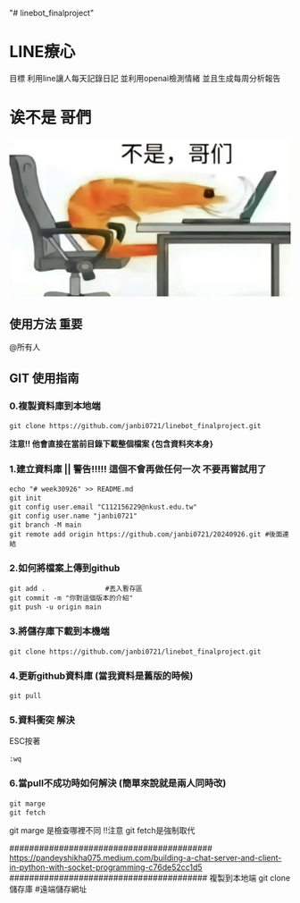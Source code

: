 "# linebot_finalproject" 
# LINE療心
目標 利用line讓人每天記錄日記 並利用openai檢測情緒 並且生成每周分析報告

# 诶不是 哥們
![alt text](image.png)

## 使用方法 重要


@所有人

## GIT 使用指南

### 0.複製資料庫到本地端
```git
git clone https://github.com/janbi0721/linebot_finalproject.git
```
**注意!! 他會直接在當前目錄下載整個檔案 {包含資料夾本身}**

### 1.建立資料庫 || **警告!!!!! 這個不會再做任何一次 不要再嘗試用了**
```git
echo "# week30926" >> README.md
git init
git config user.email "C112156229@nkust.edu.tw"
git config user.name "janbi0721"
git branch -M main
git remote add origin https://github.com/janbi0721/20240926.git #後面連結
```
### 2.如何將檔案上傳到github

```git
git add .				#丟入暫存區
git commit -m "你對這個版本的介紹"
git push -u origin main
```

### 3.將儲存庫下載到本機端
```git
git clone https://github.com/janbi0721/linebot_finalproject.git
```

### 4.更新github資料庫 (當我資料是舊版的時候)
```git
git pull
```

### 5.資料衝突 解決
ESC按著
```git
:wq
```

### 6.當pull不成功時如何解決 (簡單來說就是兩人同時改)
```git
git marge
git fetch
```
git marge 是檢查哪裡不同
!!注意 git fetch是強制取代

#########################################
https://pandeyshikha075.medium.com/building-a-chat-server-and-client-in-python-with-socket-programming-c76de52cc1d5
########################################
複製到本地端
git clone 儲存庫 #遠端儲存網址